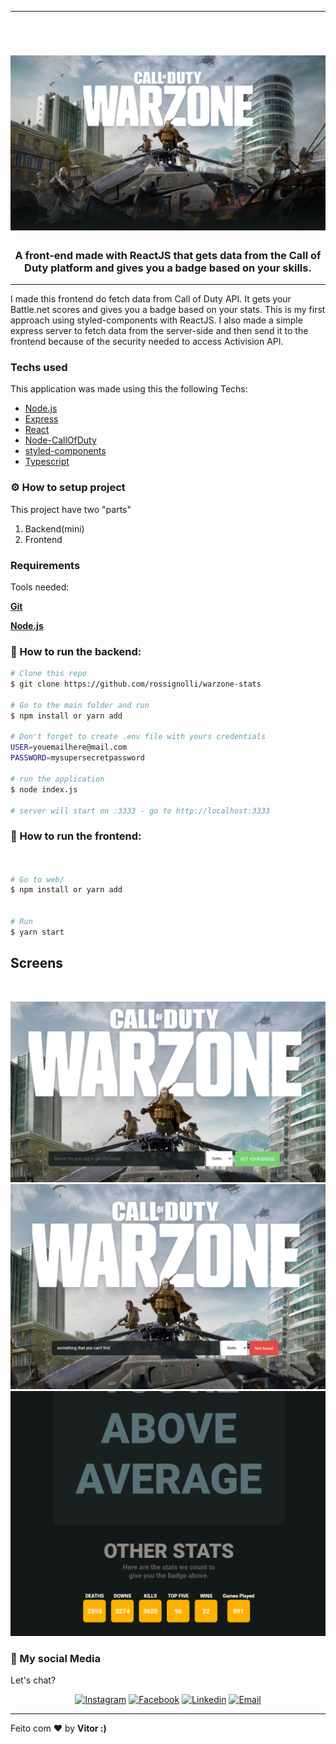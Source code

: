 
---
<br>
<h1 align="center">
    <img alt="" title="" src="web\src\images\bg.png">
    
</h1>

<h3 align="center"> A front-end made with ReactJS that gets data from the Call of Duty platform and gives you a badge based on your skills. </h3>


---

I made this frontend do fetch data from Call of Duty API. It gets your Battle.net scores and gives you a  badge based on your stats. This is my first approach using styled-components with ReactJS. I also made a simple express server to fetch data from the server-side and then send it to the frontend because of the security needed to access Activision API.

### Techs used
This application was made using this the following Techs:
- [Node.js](https://nodejs.org/en/)
- [Express](https://expressjs.com/pt-br/)
- [React](https://pt-br.reactjs.org/)
- [Node-CallOfDuty](https://github.com/Lierrmm/Node-CallOfDuty)
- [styled-components](https://styled-components.com/)
- [Typescript](https://www.typescriptlang.org/)


  
###


### ⚙ How to setup project

This project have two "parts"

1. Backend(mini)
2. Frontend



### Requirements

Tools needed:

<b>[Git](https://git-scm.com)</b>

<b>[Node.js](https://nodejs.org/en/)</b>



### 🧭 How to run the backend:

```bash
# Clone this repo
$ git clone https://github.com/rossignolli/warzone-stats

# Go to the main folder and run
$ npm install or yarn add

# Don't forget to create .env file with yours credentials
USER=youemailhere@mail.com
PASSWORD=mysupersecretpassword

# run the application
$ node index.js

# server will start on :3333 - go to http://localhost:3333 
```

### 🧭 How to run the frontend:

```bash


# Go to web/
$ npm install or yarn add


# Run
$ yarn start

```


## Screens



<p align="center">
    <img alt="" title="" src="https://media4.giphy.com/media/e5qzbPMTEnqC4EsZ7X/giphy.gif">
</p>


<p align="center">
    <img alt="" title="" src="images/Screenshot_2.png">
    <img alt="" title="" src="images/Screenshot_3.png">
    <img alt="" title="" src="images/Screenshot_4.png">
</p>




### 📱 My social Media

Let's chat?

<p align="center">

  
  <a href="https://instagram.com/cvigarani" target="_blank" >
    <img alt="Instagram" src="https://img.shields.io/badge/-Instagram-ff2b8e?style=flat-square&logo=Instagram&logoColor=white"></a> 
  
  <a href="https://www.facebook.com/vitor.rossignolli" target="_blank" >
    <img alt="Facebook" src="https://img.shields.io/badge/-Facebook-blue?style=flat-square&logo=Facebook&logoColor=white"></a> 

  <a href="https://www.linkedin.com/in/vitor-vigarani-1947a7191//" target="_blank" >
    <img alt="Linkedin" src="https://img.shields.io/badge/-Linkedin-blue?style=flat-square&logo=Linkedin&logoColor=white"></a> 
  
  <a href="mailto:vitorrossignolli@gmail.com" target="_blank" >
    <img alt="Email" src="https://img.shields.io/badge/-Email-c14438?style=flat-square&logo=Gmail&logoColor=white"></a> 

</p>

---

Feito com ❤️ by **Vitor :)**
